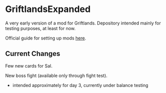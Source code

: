 # GriftlandsExpanded

A very early version of a mod for Griftlands. Depository intended mainly for testing purposes, at least for now.

Official guide for setting up mods [here](https://forums.kleientertainment.com/forums/topic/116914-early-mod-support/).

## Current Changes

Few new cards for Sal.

New boss fight (available only through fight test).

- intended approximately for day 3, currently under balance testing